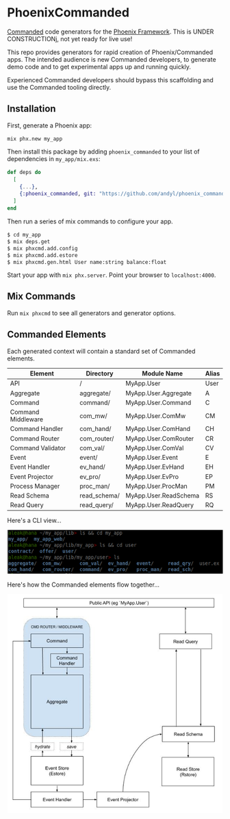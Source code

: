 # PhoenixCommanded

[Commanded][com] code generators for the [Phoenix Framework][phx].  This is 
UNDER CONSTRUCTIONj, not yet ready for live use!

This repo provides generators for rapid creation of Phoenix/Commanded apps.
The intended audience is new Commanded developers, to generate demo code and to
get experimental apps up and running quickly.  

Experienced Commanded developers should bypass this scaffolding and use the
Commanded tooling directly.

[com]: https://github.com/commanded/commanded
[phx]: https://phoenixframework.org

## Installation

First, generate a Phoenix app:

    mix phx.new my_app

Then install this package by adding `phoenix_commanded` to your list of
dependencies in `my_app/mix.exs`:

```elixir
def deps do
  [
    {...},
    {:phoenix_commanded, git: "https://github.com/andyl/phoenix_commanded"}
  ]
end
```

Then run a series of mix commands to configure your app.

```
$ cd my_app
$ mix deps.get
$ mix phxcmd.add.config
$ mix phxcmd.add.estore
$ mix phxcmd.gen.html User name:string balance:float
```

Start your app with `mix phx.server`. Point your browser to `localhost:4000`.

## Mix Commands

Run `mix phxcmd` to see all generators and generator options.

## Commanded Elements

Each generated context will contain a standard set of Commanded elements.

| Element            | Directory    | Module Name           | Alias |
|--------------------|--------------|-----------------------|-------|
| API                | /            | MyApp.User            | User  |
| Aggregate          | aggregate/   | MyApp.User.Aggregate  | A     |
| Command            | command/     | MyApp.User.Command    | C     |
| Command Middleware | com_mw/      | MyApp.User.ComMw      | CM    |
| Command Handler    | com_hand/    | MyApp.User.ComHand    | CH    |
| Command Router     | com_router/  | MyApp.User.ComRouter  | CR    |
| Command Validator  | com_val/     | MyApp.User.ComVal     | CV    |
| Event              | event/       | MyApp.User.Event      | E     |
| Event Handler      | ev_hand/     | MyApp.User.EvHand     | EH    |
| Event Projector    | ev_pro/      | MyApp.User.EvPro      | EP    |
| Process Manager    | proc_man/    | MyApp.User.ProcMan    | PM    |
| Read Schema        | read_schema/ | MyApp.User.ReadSchema | RS    |
| Read Query         | read_query/  | MyApp.User.ReadQuery  | RQ    |

Here's a CLI view...

![CommandedCLI](assets/CLI.jpg)

Here's how the Commanded elements flow together...

![CommandedElements](assets/CommandedElements.jpg)

